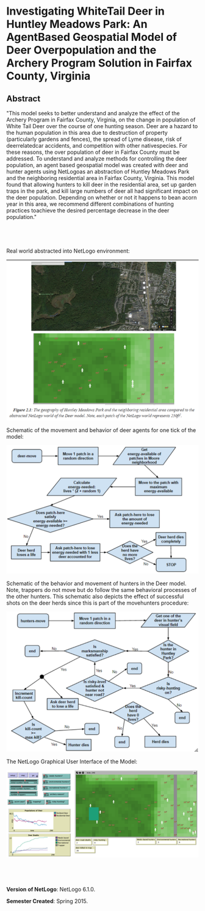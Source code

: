 # Investigating WhiteTail Deer in Huntley Meadows Park: An AgentBased Geospatial Model of Deer Overpopulation and the Archery Program Solution in Fairfax County, Virginia

## Abstract

"This model seeks to better understand and analyze the effect of the Archery Program in Fairfax County, Virginia, on the change in population of White Tail Deer over the course of one hunting season. Deer are a hazard to the human population in this area due to destruction of property (particularly gardens and fences), the spread of Lyme disease, risk of deerrelatedcar accidents, and competition with other nativespecies. For these reasons, the over population of deer in Fairfax County must be addressed. To understand and analyze methods for controlling the deer population, an agent based geospatial model was created with deer and hunter agents using NetLogoas an abstraction of Huntley Meadows Park and the neighboring residential area in Fairfax County, Virginia. This model found that allowing hunters to kill deer in the residential area, set up garden traps in the park, and kill large numbers of deer all had significant impact on the deer population. Depending on whether or not it happens to bean acorn year in this area, we recommend different combinations of hunting practices toachieve the desired percentage decrease in the deer population."

## &nbsp;

Real world abstracted into NetLogo environment:

![abstracted space](AbstractedSpace.png)

Schematic of the movement and behavior of deer agents for one tick of the model:

![Dear movement](DearMovement.png)

Schematic of the behavior and movement of hunters in the Deer model. Note, trappers do not move but do follow the same behavioral processes of the other hunters. This schematic also depicts the effect of successful shots on the deer herds since this is part of the movehunters procedure:

![Hunter movement](HunterMovement.png)

The NetLogo Graphical User Interface of the Model: 

![The NetLogo Graphical User Interface](GUI.png)

## &nbsp;

**Version of NetLogo**: NetLogo 6.1.0.

**Semester Created**: Spring 2015.

